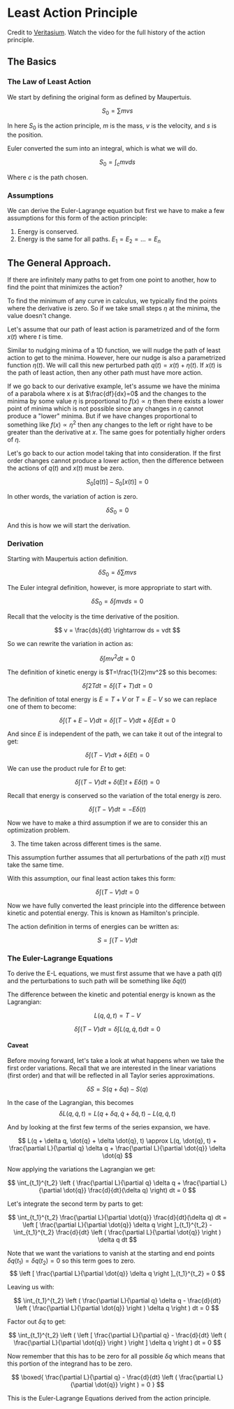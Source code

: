 # Least Action Principle

Credit to [Veritasium](https://youtu.be/Q10_srZ-pbs?si=i39xyI3WLzjpCByf). Watch the video for the full history of the action principle.

## The Basics
### The Law of Least Action
We start by defining the original form as defined by Maupertuis.

$$
S_{0} = \sum mvs
$$

In here $S_{0}$ is the action principle, $m$ is the mass, $v$ is the velocity, and $s$ is the position.

Euler converted the sum into an integral, which is what we will do.

$$
S_{0} = \int_{c}  mv ds
$$

Where $c$ is the path chosen.

### Assumptions

We can derive the Euler-Lagrange equation but first we have to make a few assumptions for this form of the action principle:

1. Energy is conserved.
2. Energy is the same for all paths. $E_1 = E_2 = ... = E_n$

## The General Approach.
If there are infinitely many paths to get from one point to another, how to find the point that minimizes the action?

To find the minimum of any curve in calculus, we typically find the points where the derivative is zero. So if we take small steps $\eta$ at the minima, the value doesn't change.

Let's assume that our path of least action is parametrized and of the form $x(t)$ where $t$ is time.

Similar to nudging minima of a 1D function, we will nudge the path of least action to get to the minima. However, here our nudge is also a parametrized function $\eta(t)$. We will call this new perturbed path $q(t)=x(t)+\eta(t)$. If $x(t)$ is the path of least action, then any other path must have more action.

If we go back to our derivative example, let's assume we have the minima of a parabola where x is at $\frac{df}{dx}=0$ and the changes to the minima by some value $\eta$ is proportional to $f(x) \propto \eta$ then there exists a lower point of minima which is not possible since any changes in $\eta$ cannot produce a "lower" minima. But if we have changes proportional to something like $f(x) \propto \eta^2$ then any changes to the left or right have to be greater than the derivative at $x$. The same goes for potentially higher orders of $\eta$.

Let's go back to our action model taking that into consideration. If the first order changes cannot produce a lower action, then the difference between the actions of $q(t)$ and $x(t)$ must be zero.

$$
S_0\left[ q(t) \right] - S_0\left[ x(t) \right] = 0
$$

In other words, the variation of action is zero.

$$
\delta S_0 = 0
$$

And this is how we will start the derivation.

### Derivation

Starting with Maupertuis action definition.

$$
\delta S_0 = \delta \sum mvs
$$

The Euler integral definition, however, is more appropriate to start with.

$$
\delta S_0 = \delta \int mv ds = 0
$$

Recall that the velocity is the time derivative of the position.

$$
v = \frac{ds}{dt} \rightarrow ds = vdt 
$$

So we can rewrite the variation in action as:

$$
\delta \int mv^2 dt = 0
$$

The definition of kinetic energy is $T=\frac{1}{2}mv^2$ so this becomes:

$$
\delta \int 2T dt = \delta \int (T + T) dt = 0
$$

The definition of total energy is $E=T+V$ or $T=E-V$ so we can replace one of them to become:

$$
\delta \int (T + E - V) dt = \delta \int (T - V) dt + \delta \int E  dt = 0
$$

And since $E$ is independent of the path, we can take it out of the integral to get:

$$
\delta \int (T - V) dt + \delta (Et) = 0
$$

We can use the product rule for $Et$ to get:

$$
\delta \int (T - V) dt + \delta (E) t + E \delta(t) = 0
$$

Recall that energy is conserved so the variation of the total energy is zero.

$$
\delta \int (T - V) dt = - E \delta(t) 
$$

Now we have to make a third assumption if we are to consider this an optimization problem.

3. The time taken across different times is the same.

This assumption further assumes that all perturbations of the path $x(t)$ must take the same time.

With this assumption, our final least action takes this form:

$$
\delta \int (T - V) dt = 0
$$

Now we have fully converted the least principle into the difference between kinetic and potential energy. This is known as Hamilton's principle.

The action definition in terms of energies can be written as:

$$
S = \int (T - V) dt
$$


### The Euler-Lagrange Equations

To derive the E-L equations, we must first assume that we have a path $q(t)$ and the perturbations to such path will be something like $\delta q(t)$

The difference between the kinetic and potential energy is known as the Lagrangian:

$$L(q, \dot{q}, t) = T-V$$

$$
\delta \int (T - V) dt = \delta \int L(q,\dot{q}, t) dt = 0
$$

#### Caveat
Before moving forward, let's take a look at what happens when we take the first order variations. Recall that we are interested in the linear variations (first order) and that will be reflected in all Taylor series approximations.

$$\delta S = S(q+\delta q) - S(q)$$

In the case of the Lagrangian, this becomes
$$ \delta L(q, \dot{q}, t) = L(q + \delta q, \dot{q} + \delta \dot{q}, t) - L(q, \dot{q}, t)$$

And by looking at the first few terms of the series expansion, we have.

$$
L(q + \delta q, \dot{q} + \delta \dot{q}, t) \approx L(q, \dot{q}, t) + \frac{\partial L}{\partial q} \delta q + \frac{\partial L}{\partial \dot{q}} \delta \dot{q}
$$

Now applying the variations the Lagrangian we get:

$$
\int_{t_1}^{t_2} \left ( \frac{\partial L}{\partial q} \delta q + \frac{\partial L}{\partial \dot{q}} \frac{d}{dt}(\delta q) \right) dt = 0
$$

Let's integrate the second term by parts to get:

$$
\int_{t_1}^{t_2} \frac{\partial L}{\partial \dot{q}} \frac{d}{dt}(\delta q) dt = \left [ \frac{\partial L}{\partial \dot{q}} \delta q \right ]_{t_1}^{t_2} - \int_{t_1}^{t_2} \frac{d}{dt} \left ( \frac{\partial L}{\partial \dot{q}} \right ) \delta q  dt
$$

Note that we want the variations to vanish at the starting and end points $\delta q(t_1) = \delta q(t_2) = 0$ so this term goes to zero.
$$
\left [ \frac{\partial L}{\partial \dot{q}} \delta q \right ]_{t_1}^{t_2} = 0
$$

Leaving us with:

$$
\int_{t_1}^{t_2} \left ( \frac{\partial L}{\partial q} \delta q - \frac{d}{dt} \left ( \frac{\partial L}{\partial \dot{q}} \right ) \delta q  \right ) dt = 0
$$

Factor out $\delta q$ to get:

$$
\int_{t_1}^{t_2} \left ( \left [ \frac{\partial L}{\partial q} - \frac{d}{dt} \left ( \frac{\partial L}{\partial \dot{q}} \right ) \right ] \delta q \right ) dt  = 0
$$

Now remember that this has to be zero for all possible $\delta q$ which means that this portion of the integrand has to be zero.

$$
\boxed{
    \frac{\partial L}{\partial q} - \frac{d}{dt} \left ( \frac{\partial L}{\partial \dot{q}} \right ) = 0
}
$$

This is the Euler-Lagrange Equations derived from the action principle.
